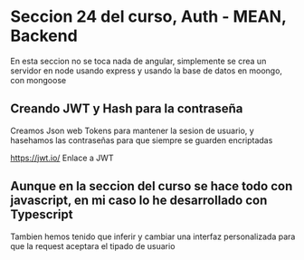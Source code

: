 # Seccion 24 del curso, Auth - MEAN, Backend

En esta seccion no se toca nada de angular, simplemente se crea un servidor en node usando express y usando la base de datos en moongo, con mongoose

## Creando JWT y Hash para la contraseña

Creamos Json web Tokens para mantener la sesion de usuario, y hasehamos las contraseñas para que siempre se guarden encriptadas

<https://jwt.io/> Enlace a JWT

## Aunque en la seccion del curso se hace todo con javascript, en mi caso lo he desarrollado con Typescript

Tambien hemos tenido que inferir y cambiar una interfaz personalizada para que la request aceptara el tipado de usuario

